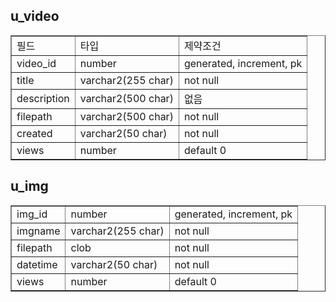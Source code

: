 <h2>u_video</h2>
<table border="1" style="border-collspace: collspace;">
  <tr>
    <td>필드</td>
    <td>타입</td>
    <td>제약조건</td>
  </tr>
  <tr>
    <td>video_id</td>
    <td>number</td>
    <td>generated, increment, pk</td>
  </tr>
  <tr>
    <td>title</td>
    <td>varchar2(255 char)</td>
    <td>not null</td>
  </tr>
  <tr>
    <td>description</td>
    <td>varchar2(500 char)</td>
    <td>없음</td>
  </tr>
  <tr>
    <td>filepath</td>
    <td>varchar2(500 char)</td>
    <td>not null</td>
  </tr>
  <tr>
    <td>created</td>
    <td>varchar2(50 char)</td>
    <td>not null</td>
  </tr>
  <tr>
    <td>views</td>
    <td>number</td>
    <td>default 0</td>
  </tr>
</table>


<h2>u_img</h2>
<table border="1" style="border-collspace: collspace;">
  <tr>
    <td>img_id</td>
    <td>number</td>
    <td>generated, increment, pk</td>
  </tr>
  <tr>
    <td>imgname</td>
    <td>varchar2(255 char)</td>
    <td>not null</td>
  </tr>
  <tr>
    <td>filepath</td>
    <td>clob</td>
    <td>not null</td>
  </tr>
  <tr>
    <td>datetime</td>
    <td>varchar2(50 char)</td>
    <td>not null</td>
  </tr>
  <tr>
    <td>views</td>
    <td>number</td>
    <td>default 0</td>
  </tr>
</table>
